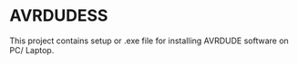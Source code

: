 # AVRDUDESS
This project contains setup or .exe file for installing AVRDUDE software on PC/ Laptop.
